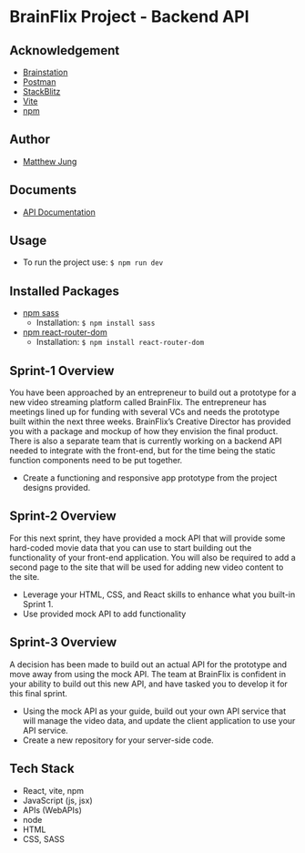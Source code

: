 # BrainFlix Project - Backend API

## Acknowledgement
- [Brainstation](https://brainstation.io/)
- [Postman](https://www.postman.com/)
- [StackBlitz](https://stackblitz.com/edit/react-fu7pbk?file=src%2FApp.js)
- [Vite](https://vitejs.dev/)
- [npm](https://www.npmjs.com/)

## Author
- [Matthew Jung](https://github.com/matthewjung04)

## Documents
- [API Documentation](https://unit-3-project-api-0a5620414506.herokuapp.com/)

## Usage
- To run the project use: `$ npm run dev`

## Installed Packages
- [npm sass](https://www.npmjs.com/package/sass)    
    - Installation:
    `$ npm install sass`
- [npm react-router-dom](https://www.npmjs.com/package/react-router-dom)
    - Installation:
    `$ npm install react-router-dom`

## Sprint-1 Overview
You have been approached by an entrepreneur to build out a prototype for a new video streaming platform called BrainFlix. The entrepreneur has meetings lined up for funding with several VCs and needs the prototype built within the next three weeks. BrainFlix’s Creative Director has provided you with a package and mockup of how they envision the final product. There is also a separate team that is currently working on a backend API needed to integrate with the front-end, but for the time being the static function components need to be put together.

- Create a functioning and responsive app prototype from the project designs provided.

## Sprint-2 Overview
For this next sprint, they have provided a mock API that will provide some hard-coded movie data that you can use to start building out the functionality of your front-end application. You will also be required to add a second page to the site that will be used for adding new video content to the site.

- Leverage your HTML, CSS, and React skills to enhance what you built-in Sprint 1.
- Use provided mock API to add functionality 

## Sprint-3 Overview
A decision has been made to build out an actual API for the prototype and move away from using the mock API. The team at BrainFlix is confident in your ability to build out this new API, and have tasked you to develop it for this final sprint.

- Using the mock API as your guide, build out your own API service that will manage the video data, and update the client application to use your API service. 
- Create a new repository for your server-side code.

## Tech Stack
- React, vite, npm
- JavaScript (js, jsx)
- APIs (WebAPIs)
- node
- HTML
- CSS, SASS